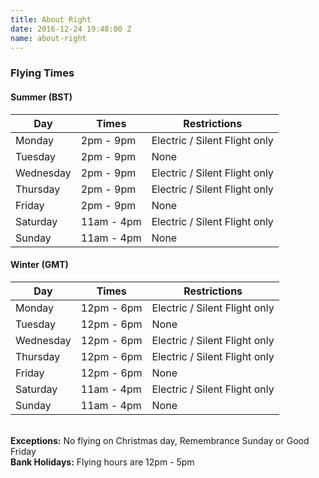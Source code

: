 ```yaml
---
title: About Right
date: 2016-12-24 19:48:00 Z
name: about-right
---
```


<h3>Flying Times</h3>

<h4>Summer (BST)</h4>
<table class="table table-striped">
    <thead>
    <tr>
        <th>Day</th>
        <th>Times</th>
        <th>Restrictions</th>
    </tr>
    </thead>
    <tbody>
    <tr>
        <td>Monday</td>
        <td>2pm - 9pm</td>
        <td>Electric / Silent Flight only</td>
    </tr>
    <tr>
        <td>Tuesday</td>
        <td>2pm - 9pm</td>
        <td>None</td>
    </tr>
    <tr>
        <td>Wednesday</td>
        <td>2pm - 9pm</td>
        <td>Electric / Silent Flight only</td>
    </tr>
    <tr>
        <td>Thursday</td>
        <td>2pm - 9pm</td>
        <td>Electric / Silent Flight only</td>
    </tr>
    <tr>
        <td>Friday</td>
        <td>2pm - 9pm</td>
        <td>None</td>
    </tr>
    <tr>
        <td>Saturday</td>
        <td>11am - 4pm</td>
        <td>Electric / Silent Flight only</td>
    </tr>
    <tr>
        <td>Sunday</td>
        <td>11am - 4pm</td>
        <td>None</td>
    </tr>
    </tbody>
</table>


<h4>Winter (GMT)</h4>
<table class="table table-striped">
    <thead>
    <tr>
        <th>Day</th>
        <th>Times</th>
        <th>Restrictions</th>
    </tr>
    </thead>
    <tbody>
    <tr>
        <td>Monday</td>
        <td>12pm - 6pm</td>
        <td>Electric / Silent Flight only</td>
    </tr>
    <tr>
        <td>Tuesday</td>
        <td>12pm - 6pm</td>
        <td>None</td>
    </tr>
    <tr>
        <td>Wednesday</td>
        <td>12pm - 6pm</td>
        <td>Electric / Silent Flight only</td>
    </tr>
    <tr>
        <td>Thursday</td>
        <td>12pm - 6pm</td>
        <td>Electric / Silent Flight only</td>
    </tr>
    <tr>
        <td>Friday</td>
        <td>12pm - 6pm</td>
        <td>None</td>
    </tr>
    <tr>
        <td>Saturday</td>
        <td>11am - 4pm</td>
        <td>Electric / Silent Flight only</td>
    </tr>
    <tr>
        <td>Sunday</td>
        <td>11am - 4pm</td>
        <td>None</td>
    </tr>
    </tbody>
</table>

<br><b>Exceptions:</b> No flying on Christmas day, Remembrance Sunday or Good Friday <br>
<b>Bank Holidays:</b> Flying hours are 12pm - 5pm